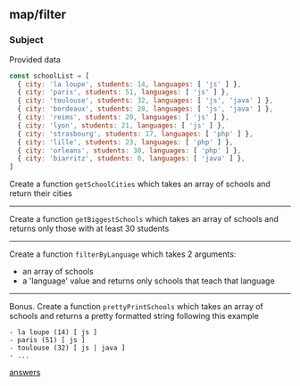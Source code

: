 ## map/filter

### Subject

Provided data
```javascript
const schoolList = [ 
  { city: 'la loupe', students: 14, languages: [ 'js' ] },
  { city: 'paris', students: 51, languages: [ 'js' ] },
  { city: 'toulouse', students: 32, languages: [ 'js', 'java' ] },
  { city: 'bordeaux', students: 28, languages: [ 'js', 'java' ] },
  { city: 'reims', students: 20, languages: [ 'js' ] },
  { city: 'lyon', students: 21, languages: [ 'js' ] },
  { city: 'strasbourg', students: 17, languages: [ 'php' ] },
  { city: 'lille', students: 23, languages: [ 'php' ] },
  { city: 'orleans', students: 30, languages: [ 'php' ] },
  { city: 'biarritz', students: 0, languages: [ 'java' ] },
]
```

Create a function `getSchoolCities` which takes an array of schools and return their cities

---

Create a function `getBiggestSchools` which takes an array of schools and returns only those with at least 30 students

---

Create a function `filterByLanguage` which takes 2 arguments:
  - an array of schools
  - a 'language' value
and returns only schools that teach that language

---

Bonus. Create a function `prettyPrintSchools` which takes an array of schools and returns a pretty formatted string following this example
```
- la loupe (14) [ js ]
- paris (51) [ js ]
- toulouse (32) [ js | java ]
- ...
```

[answers](answers.md)
